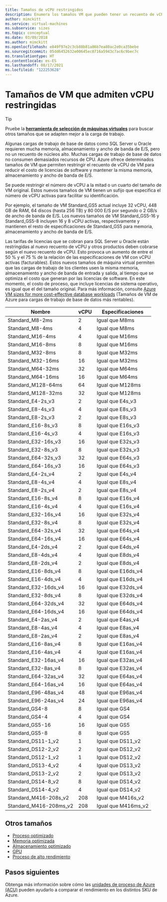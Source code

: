 ```yaml
---
title: Tamaños de vCPU restringidos
description: Enumera los tamaños VM que pueden tener un recuento de vCPU restringido.
author: mimckitt
ms.service: virtual-machines
ms.subservice: sizes
ms.topic: conceptual
ms.date: 03/09/2018
ms.author: mimckitt
ms.openlocfilehash: e849f97e2c3cb88b81a86b7ea80ac2e0ca35bebe
ms.sourcegitcommit: 05dd6452632e00645ec0716a5943c7ac6c9bec7c
ms.translationtype: HT
ms.contentlocale: es-ES
ms.lasthandoff: 08/17/2021
ms.locfileid: "122253628"
---
```

# <a name="constrained-vcpu-capable-vm-sizes"></a>Tamaños de VM que admiten vCPU restringidas

> [!TIP]
> Pruebe la **[herramienta de selección de máquinas virtuales](https://aka.ms/vm-selector)** para buscar otros tamaños que se adapten mejor a la carga de trabajo.

Algunas cargas de trabajo de base de datos como SQL Server u Oracle requieren mucha memoria, almacenamiento y ancho de banda de E/S, pero no un recuento de núcleos alto. Muchas cargas de trabajo de base de datos no consumen demasiados recursos de CPU. Azure ofrece determinados tamaños de VM que permiten restringir el recuento de vCPU de VM para reducir el costo de licencias de software y mantener la misma memoria, almacenamiento y ancho de banda de E/S.

Se puede restringir el número de vCPU a la mitad o un cuarto del tamaño de VM original. Estos nuevos tamaños de VM tienen un sufijo que especifica el número de vCPU activas para facilitar su identificación.

Por ejemplo, el tamaño de VM Standard_GS5 actual incluye 32 vCPU, 448 GB de RAM, 64 discos (hasta 256 TB) y 80 000 E/S por segundo o 2 GB/s de ancho de banda de E/S. Los nuevos tamaños de VM Standard_GS5-16 y Standard_GS5-8 incluyen 16 y 8 vCPU activas, respectivamente y mantienen el resto de especificaciones de Standard_GS5 para memoria, almacenamiento y ancho de banda de E/S.

Las tarifas de licencias que se cobran para SQL Server u Oracle están restringidas al nuevo recuento de vCPU y otros productos deben cobrarse según el nuevo recuento de vCPU. Esto provoca un aumento de entre el 50 % y el 75 % de la relación de las especificaciones de VM con vCPU activas (facturables). Estos nuevos tamaños de máquina virtual permiten que las cargas de trabajo de los clientes usen la misma memoria, almacenamiento y ancho de banda de entrada y salida, al tiempo que se optimiza el costo que generan por las licencias de software. En este momento, el costo de proceso, que incluye licencias de sistema operativo, es igual que el del tamaño original. Para más información, consulte [Azure VM sizes for more cost-effective database workloads](https://azure.microsoft.com/blog/announcing-new-azure-vm-sizes-for-more-cost-effective-database-workloads/) (Tamaños de VM de Azure para cargas de trabajo de base de datos más rentables).


| Nombre                | vCPU | Especificaciones           |
|---------------------|------|-----------------|
| Standard_M8-2ms     | 2    | Igual que M8ms    |
| Standard_M8-4ms     | 4    | Igual que M8ms    |
| Standard_M16-4ms    | 4    | Igual que M16ms   |
| Standard_M16-8ms    | 8    | Igual que M16ms   |
| Standard_M32-8ms    | 8    | Igual que M32ms   |
| Standard_M32-16ms   | 16   | Igual que M32ms   |
| Standard_M64-32ms   | 32   | Igual que M64ms   |
| Standard_M64-16ms   | 16   | Igual que M64ms   |
| Standard_M128-64ms  | 64   | Igual que M128ms  |
| Standard_M128-32ms  | 32   | Igual que M128ms  |
| Standard_E4-2s_v3   | 2    | Igual que E4s_v3  |
| Standard_E8-4s_v3   | 4    | Igual que E8s_v3  |
| Standard_E8-2s_v3   | 2    | Igual que E8s_v3  |
| Standard_E16-8s_v3  | 8    | Igual que E16s_v3 |
| Standard_E16-4s_v3  | 4    | Igual que E16s_v3 |
| Standard_E32-16s_v3 | 16   | Igual que E32s_v3 |
| Standard_E32-8s_v3  | 8    | Igual que E32s_v3 |
| Standard_E64-32s_v3 | 32   | Igual que E64s_v3 |
| Standard_E64-16s_v3 | 16   | Igual que E64s_v3 |
| Standard_E4-2s_v4   | 2    | Igual que E4s_v4  |
| Standard_E8-4s_v4   | 4    | Igual que E8s_v4  |
| Standard_E8-2s_v4   | 2    | Igual que E8s_v4  |
| Standard_E16-8s_v4  | 8    | Igual que E16s_v4 |
| Standard_E16-4s_v4  | 4    | Igual que E16s_v4 |
| Standard_E32-16s_v4 | 16   | Igual que E32s_v4 |
| Standard_E32-8s_v4  | 8    | Igual que E32s_v4 |
| Standard_E64-32s_v4 | 32   | Igual que E64s_v4 |
| Standard_E64-16s_v4 | 16   | Igual que E64s_v4 |
| Standard_E4-2ds_v4  | 2    | Igual que E4ds_v4 |
| Standard_E8-4ds_v4  | 4    | Igual que E8ds_v4 |
| Standard_E8-2ds_v4  | 2    | Igual que E8ds_v4 |
| Standard_E16-8ds_v4 | 8    | Igual que E16ds_v4|
| Standard_E16-4ds_v4 | 4    | Igual que E16ds_v4|
| Standard_E32-16ds_v4| 16   | Igual que E32ds_v4|
| Standard_E32-8ds_v4 | 8    | Igual que E32ds_v4|
| Standard_E64-32ds_v4| 32   | Igual que E64ds_v4|
| Standard_E64-16ds_v4| 16   | Igual que E64ds_v4|
| Standard_E4-2as_v4  | 2    | Igual que E4as_v4 |
| Standard_E8-4as_v4  | 4    | Igual que E8as_v4 |
| Standard_E8-2as_v4  | 2    | Igual que E8as_v4 |
| Standard_E16-8as_v4 | 8    | Igual que E16as_v4|
| Standard_E16-4as_v4 | 4    | Igual que E16as_v4|
| Standard_E32-16as_v4| 16   | Igual que E32as_v4|
| Standard_E32-8as_v4 | 8    | Igual que E32as_v4|
| Standard_E64-32as_v4| 32   | Igual que E64as_v4|
| Standard_E64-16as_v4| 16   | Igual que E64as_v4|
| Standard_E96-48as_v4| 48   | Igual que E96as_v4|
| Standard_E96-24as_v4| 24   | Igual que E96as_v4|
| Standard_GS4-8      | 8    | Igual que GS4     |
| Standard_GS4-4      | 4    | Igual que GS4     |
| Standard_GS5-16     | 16   | Igual que GS5     |
| Standard_GS5-8      | 8    | Igual que GS5     |
| Standard_DS11-1_v2  | 1    | Igual que DS11_v2 |
| Standard_DS12-2_v2  | 2    | Igual que DS12_v2 |
| Standard_DS12-1_v2  | 1    | Igual que DS12_v2 |
| Standard_DS13-4_v2  | 4    | Igual que DS13_v2 |
| Standard_DS13-2_v2  | 2    | Igual que DS13_v2 |
| Standard_DS14-8_v2  | 8    | Igual que DS14_v2 |
| Standard_DS14-4_v2  | 4    | Igual que DS14_v2 |
| Standard_M416-208s_v2 | 208    | Igual que M416s_v2|
| Standard_M416-208ms_v2 | 208    | Igual que M416ms_v2 |

## <a name="other-sizes"></a>Otros tamaños
- [Proceso optimizado](./sizes-compute.md)
- [Memoria optimizada](./sizes-memory.md)
- [Almacenamiento optimizado](./sizes-storage.md)
- [GPU](./sizes-gpu.md)
- [Proceso de alto rendimiento](./sizes-hpc.md)

## <a name="next-steps"></a>Pasos siguientes
Obtenga más información sobre cómo las [unidades de proceso de Azure (ACU)](./acu.md) pueden ayudarlo a comparar el rendimiento en los distintos SKU de Azure.
